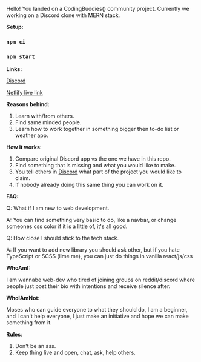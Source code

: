 Hello!
You landed on a CodingBuddies() community project. Currently we working on a Discord clone with MERN stack.

**Setup:**

### `npm ci`

### `npm start`

**Links:**


[Discord](https://discord.gg/DbY7Fb846y)

[Netlify live link](https://confident-brattain-8532df.netlify.app/)


**Reasons behind:**

1. Learn with/from others.
2. Find same minded people.
3. Learn how to work together in something bigger then to-do list or weather app.


**How it works:**

1. Compare original Discord app vs the one we have in this repo.
2. Find something that is missing and what you would like to make.
3. You tell others in [Discord](https://discord.gg/DbY7Fb846y) what part of the project you would like to claim.
4. If nobody already doing this same thing you can work on it.


**FAQ:**

Q: What if I am new to web development.

A: You can find something very basic to do, like a navbar, or change someones css color if it is a little of, it's all good.


Q: How close I should stick to the tech stack.

A: If you want to add new library you should ask other, but if you hate TypeScript or SCSS (lime me), you can just do things in vanilla react/js/css


**WhoAmI:**

I am wannabe web-dev who tired of joining groups on reddit/discord where people just post their bio with intentions and receive silence after.


**WhoIAmNot:**

Moses who can guide everyone to what they should do, I am a beginner, and I can't help everyone, I just make an initiative and hope we can make something from it.


**Rules**:

1. Don't be an ass.
2. Keep thing live and open, chat, ask, help others.